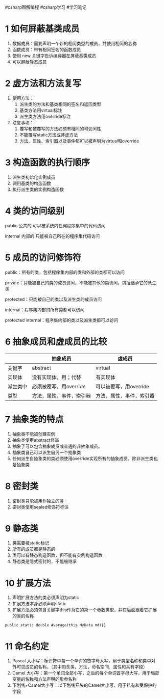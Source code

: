#csharp图解编程 #csharp学习 #学习笔记 

# 1 如何屏蔽基类成员

1. 数据成员：需要声明一个新的相同类型的成员，并使用相同的名称
2. 函数成员：带有相同签名的函数成员
3. 使用 new 关键字告诉编译器在屏蔽基类成员
4. 可以屏蔽静态成员

# 2 虚方法和方法复写

1. 使用方法：
    1. 派生类的方法和基类相同的签名和返回类型
    2. 基类方法用virtual标注
    3. 派生类方法用override标注
2. 注意事项：
    1. 覆写和被覆写的方法必须有相同的可访问性
    2. 不能覆写static方法或非虚方法
    3. 方法、属性、索引器以及事件都可以被声明为virtual和override

# 3 构造函数的执行顺序

1. 派生类初始化实例成员
2. 调用基类的构造函数
3. 执行派生类的实例构造函数

# 4 类的访问级别

public 公共的 可以被系统内任何程序集中的代码访问

internal 内部的 只能被自己所在的程序集代码访问

# 5 成员的访问修饰符

public：所有的类，包括程序集内部的类和外部的类都可以访问

private：只能被自己的类的成员访问，不能被其他的类访问，包括继承它的派生类

protected：只能被自己的类以及派生类的成员访问

internal：程序集内部的所有类都可以访问

protected internal：程序集内部的类以及派生类都可以访问

# 6 抽象成员和虚成员的比较

| |抽象成员|虚成员|
|---|---|---|
|关键字|abstract|virtual|
|实现体|没有实现体，用；代替|有实现体|
|派生类中|必须被覆写，用override|可以被覆写，用override|
|类型|方法，属性，事件，索引器|方法，属性，事件，索引器|

# 7 抽象类的特点

1. 抽象类不能被创建实例
2. 抽象类使用abstract修饰
3. 抽象了可以包含抽象成员或普通的非抽象成员。
4. 抽象类自己可以派生自另一个抽象类
5. 任何派生自抽象类的类必须使用override实现所有的抽象成员，除非派生类也是抽象类

# 8 密封类

1. 密封类只能被用作独立的类
2. 密封类使用sealed修饰符标注

# 9 静态类

1. 类需要被static标记
2. 所有的成员都是静态的
3. 类可以有静态构造函数，但不能有实例构造函数
4. 静态类是隐式密封的，不能被继承

# 10 扩展方法

1. 声明扩展方法的类必须声明为static
2. 扩展方法本身必须声明static
3. 扩展方法必须包含关键字this作为它的第一个参数类型，并在后面跟着它扩展的类的名称

```
public static double Average(this MyData md){}
```

# 11 命名约定

1. Pascal 大小写：标识符中每一个单词的首字母大写，用于类型名称和类中对外可见成员的名称。（其中包含类，方法，命名空间，属性和共有字段）
2. Camel 大小写：第一个单词全部小写，之后的每个单词首字母大写，用于局部变量的名称和方法声明的形参名称
3. 下划线+Camel大小写：以下划线开头的Camel大小写，用于私有和受保护的字段